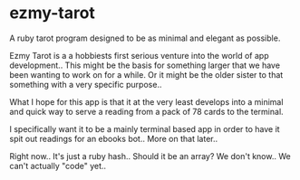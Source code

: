 # ezmy-tarot
A ruby tarot program designed to be as minimal and elegant as possible.

Ezmy Tarot is a a hobbiests first serious venture into the world of app development.. 
This might be the basis for something larger that we have been wanting to work on for a while.
Or it might be the older sister to that something with a very specific purpose.. 

What I hope for this app is that it at the very least develops into a minimal and quick way to serve 
a reading from a pack of 78 cards to the terminal.

I specifically want it to be a mainly terminal based app in order to have it spit out readings for an ebooks bot.. 
More on that later..

Right now.. It's just a ruby hash.. Should it be an array? We don't know.. We can't actually "code" yet..

